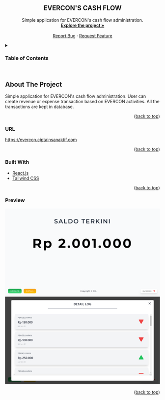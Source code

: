 <h2 align="center">EVERCON'S CASH FLOW</h2>

  <p align="center">
    Simple application for EVERCON's cash flow administration.
    <br />
    <a href="https://github.com/AnthonyGunardi/Evercon-client"><strong>Explore the project »</strong></a>
    <br />
    <br />
    <a href="https://github.com/AnthonyGunardi/Evercon-client/issues">Report Bug</a>
    ·
    <a href="https://github.com/AnthonyGunardi/Evercon-client/issues">Request Feature</a>
  </p>
</div>



<!-- TABLE OF CONTENTS -->
<details>
  <summary><h3>Table of Contents</h3></summary>
  <ol>
    <li>
      <a href="#about-the-project">About The Project</a>
      <ul>
        <li><a href="#url">URL</a></li>
        <li><a href="#built-with">Built With</a></li>
        <li><a href="#preview">Preview</a></li>
      </ul>
    </li>
  </ol>
</details>
<br>


## About The Project
Simple application for EVERCON's cash flow administration. User can create revenue or expense transaction based on EVERCON activities. All the transactions are kept in database.

<p align="right">(<a href="#top">back to top</a>)</p>


### URL
https://evercon.ciptainsanaktif.com

<p align="right">(<a href="#top">back to top</a>)</p>


### Built With

* [React.js](https://react.dev)
* [Tailwind CSS](https://tailwindcss.com)

<p align="right">(<a href="#top">back to top</a>)</p>

### Preview

![Thumbnail 01](/screenshots/01.png)
![Thumbnail 02](/screenshots/02.png)

<p align="right">(<a href="#top">back to top</a>)</p>
